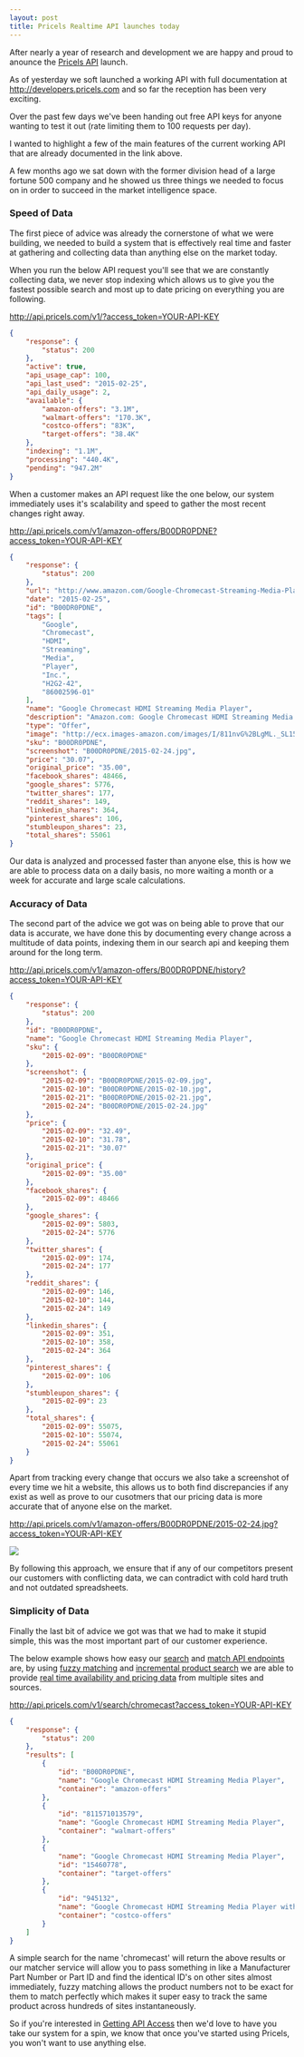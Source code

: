 ```yaml
---
layout: post
title: Pricels Realtime API launches today
---
```


After nearly a year of research and development we are happy and proud to anounce the <a href="http://developers.pricels.com" target="_blank">Pricels API</a> launch.

As of yesterday we soft launched a working API with full documentation at <a href="http://developers.pricels.com" target="_blank">http://developers.pricels.com</a> and so far the reception has been very exciting.

Over the past few days we've been handing out free API keys for anyone wanting to test it out (rate limiting them to 100 requests per day).

I wanted to highlight a few of the main features of the current working API that are already documented in the link above.

A few months ago we sat down with the former division head of a large fortune 500 company and he showed us three things we needed to focus on in order to succeed in the market intelligence space.

### Speed of Data

The first piece of advice was already the cornerstone of what we were building, we needed to build a system that is effectively real time and faster at gathering and collecting data than anything else on the market today.

When you run the below API request you'll see that we are constantly collecting data, we never stop indexing which allows us to give you the fastest possible search and most up to date pricing on everything you are following.

<a href="http://developers.pricels.com/#get-status-in-json" target="_blank">http://api.pricels.com/v1/?access_token=YOUR-API-KEY</a>

```json
{
    "response": {
        "status": 200
    },
    "active": true,
    "api_usage_cap": 100,
    "api_last_used": "2015-02-25",
    "api_daily_usage": 2,
    "available": {
        "amazon-offers": "3.1M",
        "walmart-offers": "170.3K",
        "costco-offers": "83K",
        "target-offers": "38.4K"
    },
    "indexing": "1.1M",
    "processing": "440.4K",
    "pending": "947.2M"
}
```

When a customer makes an API request like the one below, our system immediately uses it's scalability and speed to gather the most recent changes right away.

<a href="http://developers.pricels.com/#get-product-in-json" target="_blank">http://api.pricels.com/v1/amazon-offers/B00DR0PDNE?access_token=YOUR-API-KEY</a>

```json
{
    "response": {
        "status": 200
    },
    "url": "http://www.amazon.com/Google-Chromecast-Streaming-Media-Player/dp/B00DR0PDNE",
    "date": "2015-02-25",
    "id": "B00DR0PDNE",
    "tags": [
        "Google",
        "Chromecast",
        "HDMI",
        "Streaming",
        "Media",
        "Player",
        "Inc.",
        "H2G2-42",
        "86002596-01"
    ],
    "name": "Google Chromecast HDMI Streaming Media Player",
    "description": "Amazon.com: Google Chromecast HDMI Streaming Media Player: Electronics",
    "type": "Offer",
    "image": "http://ecx.images-amazon.com/images/I/811nvG%2BLgML._SL1500_.jpg",
    "sku": "B00DR0PDNE",
    "screenshot": "B00DR0PDNE/2015-02-24.jpg",
    "price": "30.07",
    "original_price": "35.00",
    "facebook_shares": 48466,
    "google_shares": 5776,
    "twitter_shares": 177,
    "reddit_shares": 149,
    "linkedin_shares": 364,
    "pinterest_shares": 106,
    "stumbleupon_shares": 23,
    "total_shares": 55061
}
```

Our data is analyzed and processed faster than anyone else, this is how we are able to process data on a daily basis, no more waiting a month or a week for accurate and large scale calculations.

### Accuracy of Data

The second part of the advice we got was on being able to prove that our data is accurate, we have done this by documenting every change across a multitude of data points, indexing them in our search api and keeping them around for the long term.

<a href="http://developers.pricels.com/#get-product-history-in-json" target="_blank">http://api.pricels.com/v1/amazon-offers/B00DR0PDNE/history?access_token=YOUR-API-KEY</a>

```json
{
    "response": {
        "status": 200
    },
    "id": "B00DR0PDNE",
    "name": "Google Chromecast HDMI Streaming Media Player",
    "sku": {
        "2015-02-09": "B00DR0PDNE"
    },
    "screenshot": {
        "2015-02-09": "B00DR0PDNE/2015-02-09.jpg",
        "2015-02-10": "B00DR0PDNE/2015-02-10.jpg",
        "2015-02-21": "B00DR0PDNE/2015-02-21.jpg",
        "2015-02-24": "B00DR0PDNE/2015-02-24.jpg"
    },
    "price": {
        "2015-02-09": "32.49",
        "2015-02-10": "31.78",
        "2015-02-21": "30.07"
    },
    "original_price": {
        "2015-02-09": "35.00"
    },
    "facebook_shares": {
        "2015-02-09": 48466
    },
    "google_shares": {
        "2015-02-09": 5803,
        "2015-02-24": 5776
    },
    "twitter_shares": {
        "2015-02-09": 174,
        "2015-02-24": 177
    },
    "reddit_shares": {
        "2015-02-09": 146,
        "2015-02-10": 144,
        "2015-02-24": 149
    },
    "linkedin_shares": {
        "2015-02-09": 351,
        "2015-02-10": 358,
        "2015-02-24": 364
    },
    "pinterest_shares": {
        "2015-02-09": 106
    },
    "stumbleupon_shares": {
        "2015-02-09": 23
    },
    "total_shares": {
        "2015-02-09": 55075,
        "2015-02-10": 55074,
        "2015-02-24": 55061
    }
}
```

Apart from tracking every change that occurs we also take a screenshot of every time we hit a website, this allows us to both find discrepancies if any exist as well as prove to our cusotmers that our pricing data is more accurate that of anyone else on the market.

<a href="http://developers.pricels.com/#get-product-screenshot-image" target="_blank">http://api.pricels.com/v1/amazon-offers/B00DR0PDNE/2015-02-24.jpg?access_token=YOUR-API-KEY</a>

<img src="/public/images/anouncing-the-price-tracking-api-launch-product-screenshot.jpg"/>

By following this approach, we ensure that if any of our competitors present our customers with conflicting data, we can contradict with cold hard truth and not outdated spreadsheets.

### Simplicity of Data

Finally the last bit of advice we got was that we had to make it stupid simple, this was the most important part of our customer experience.

The below example shows how easy our <a href="http://developers.pricels.com/#search-all-products-in-json" target="_blank">search</a> and <a href="http://developers.pricels.com/#match-all-products-in-json" target="_blank">match API endpoints</a> are, by using <a href="http://en.wikipedia.org/wiki/Fuzzy_matching_%28computer-assisted_translation%29" target="_blank">fuzzy matching</a> and <a href="http://en.wikipedia.org/wiki/Incremental_search" target="_blank">incremental product search</a> we are able to provide <a href="http://en.wikipedia.org/wiki/Real-time_data" target="_blank">real time availability and pricing data</a> from multiple sites and sources.

<a href="http://developers.pricels.com/#search-all-products-in-json" target="_blank">http://api.pricels.com/v1/search/chromecast?access_token=YOUR-API-KEY</a>

```json
{
    "response": {
        "status": 200
    },
    "results": [
        {
            "id": "B00DR0PDNE",
            "name": "Google Chromecast HDMI Streaming Media Player",
            "container": "amazon-offers"
        },
        {
            "id": "811571013579",
            "name": "Google Chromecast HDMI Streaming Media Player",
            "container": "walmart-offers"
        },
        {
            "name": "Google Chromecast HDMI Streaming Media Player",
            "id": "15460778",
            "container": "target-offers"
        },
        {
            "id": "945132",
            "name": "Google Chromecast HDMI Streaming Media Player with $10 Google Play Credit",
            "container": "costco-offers"
        }
    ]
}
```

A simple search for the name 'chromecast' will return the above results or our matcher service will allow you to pass something in like a Manufacturer Part Number or Part ID and find the identical ID's on other sites almost immediately, fuzzy matching allows the product numbers not to be exact for them to match perfectly which makes it super easy to track the same product across hundreds of sites instantaneously.

So if you're interested in <a href="/get-access/">Getting API Access</a> then we'd love to have you take our system for a spin, we know that once you've started using Pricels, you won't want to use anything else.
